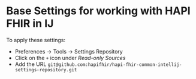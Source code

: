 # Base Settings for working with HAPI FHIR in IJ

To apply these settings:

* Preferences -> Tools -> Settings Repository
* Click on the `+` icon under *Read-only Sources*
* Add the URL `git@github.com:hapifhir/hapi-fhir-common-intellij-settings-repository.git`
